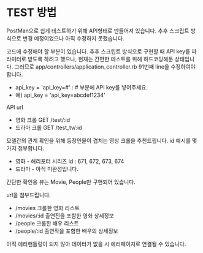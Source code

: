 # TEST 방법

PostMan으로 쉽게 테스트하기 위해 API형태로 만들어져 있습니다.
추후 스크립트 방식으로 변경 예정이었으나 아직 수정하지 못했습니다.

코드에 수정해야 할 부분이 있습니다.
추후 스크립트 방식으로 구현할 때 API key를 파라미터로 받도록 하려고 했으나,
현재는 간편한 테스트를 위해 하드코딩해둔 상태입니다.
그러므로 app/controllers/application_controller.rb 91번째 line을
수정하여야 합니다.
* api_key = 'api_key=#' : # 부분에 API key를 넣어주세요.
* 예) api_key = 'api_key=abcdef1234'

API url
* 영화 크롤 GET /test/:id
* 드라마 크롤 GET /test_tv/:id

모델간의 관계 확인을 위해 등장인물이 겹치는 영상 크롤을 추천드립니다.
id 예시를 몇가지 첨부합니다.

* 영화 - 해리포터 시리즈 id : 671, 672, 673, 674
* 드라마 - 아직 미완성입니다.

간단한 확인용 뷰는 Movie, People만 구현되어 있습니다.

url을 첨부드립니다.
* /movies 크롤한 영화 리스트
* /movies/:id 출연진을 포함한 영화 상세정보
* /people 크롤한 배우 리스트
* /people/:id 출연작을 포함한 배우의 상세정보

아직 에러핸들링이 되지 않아 데이터가 없을 시 에러페이지로 연결될 수 있습니다.
